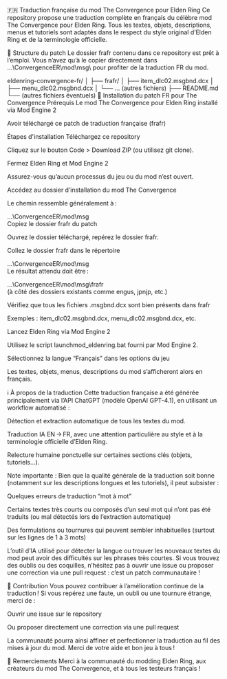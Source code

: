 🇫🇷 Traduction française du mod The Convergence pour Elden Ring
Ce repository propose une traduction complète en français du célèbre mod The Convergence pour Elden Ring.
Tous les textes, objets, descriptions, menus et tutoriels sont adaptés dans le respect du style original d’Elden Ring et de la terminologie officielle.

📁 Structure du patch
Le dossier frafr contenu dans ce repository est prêt à l’emploi.
Vous n’avez qu’à le copier directement dans ...\ConvergenceER\mod\msg\ pour profiter de la traduction FR du mod.


eldenring-convergence-fr/
│
├── frafr/
│   ├── item_dlc02.msgbnd.dcx
│   ├── menu_dlc02.msgbnd.dcx
│   └── ... (autres fichiers)
├── README.md
└── (autres fichiers éventuels)
🚀 Installation du patch FR pour The Convergence
Prérequis
Le mod The Convergence pour Elden Ring installé via Mod Engine 2

Avoir téléchargé ce patch de traduction française (frafr)

Étapes d'installation
Téléchargez ce repository

Cliquez sur le bouton Code > Download ZIP (ou utilisez git clone).

Fermez Elden Ring et Mod Engine 2

Assurez-vous qu’aucun processus du jeu ou du mod n’est ouvert.

Accédez au dossier d’installation du mod The Convergence

Le chemin ressemble généralement à :


...\ConvergenceER\mod\msg\
Copiez le dossier frafr du patch

Ouvrez le dossier téléchargé, repérez le dossier frafr.

Collez le dossier frafr dans le répertoire


...\ConvergenceER\mod\msg\
Le résultat attendu doit être :


...\ConvergenceER\mod\msg\frafr\
(à côté des dossiers existants comme engus, jpnjp, etc.)

Vérifiez que tous les fichiers .msgbnd.dcx sont bien présents dans frafr

Exemples : item_dlc02.msgbnd.dcx, menu_dlc02.msgbnd.dcx, etc.

Lancez Elden Ring via Mod Engine 2

Utilisez le script launchmod_eldenring.bat fourni par Mod Engine 2.

Sélectionnez la langue “Français” dans les options du jeu

Les textes, objets, menus, descriptions du mod s’afficheront alors en français.

ℹ️ À propos de la traduction
Cette traduction française a été générée principalement via l’API ChatGPT (modèle OpenAI GPT-4.1), en utilisant un workflow automatisé :

Détection et extraction automatique de tous les textes du mod.

Traduction IA EN → FR, avec une attention particulière au style et à la terminologie officielle d’Elden Ring.

Relecture humaine ponctuelle sur certaines sections clés (objets, tutoriels…).

Note importante :
Bien que la qualité générale de la traduction soit bonne (notamment sur les descriptions longues et les tutoriels), il peut subsister :

Quelques erreurs de traduction “mot à mot”

Certains textes très courts ou composés d’un seul mot qui n’ont pas été traduits (ou mal détectés lors de l’extraction automatique)

Des formulations ou tournures qui peuvent sembler inhabituelles (surtout sur les lignes de 1 à 3 mots)

L’outil d’IA utilisé pour détecter la langue ou trouver les nouveaux textes du mod peut avoir des difficultés sur les phrases très courtes. Si vous trouvez des oublis ou des coquilles, n’hésitez pas à ouvrir une issue ou proposer une correction via une pull request : c’est un patch communautaire !

🤝 Contribution
Vous pouvez contribuer à l’amélioration continue de la traduction !
Si vous repérez une faute, un oubli ou une tournure étrange, merci de :

Ouvrir une issue sur le repository

Ou proposer directement une correction via une pull request

La communauté pourra ainsi affiner et perfectionner la traduction au fil des mises à jour du mod.
Merci de votre aide et bon jeu à tous !

💬 Remerciements
Merci à la communauté du modding Elden Ring, aux créateurs du mod The Convergence, et à tous les testeurs français !